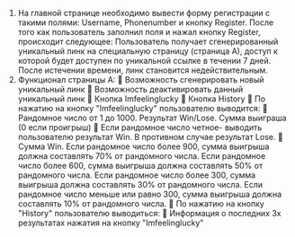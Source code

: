 1) На главной странице необходимо вывести форму регистрации с такими полями: Username,
   Phonenumber и кнопку Register.
   После того как пользователь заполнил поля и нажал кнопку Register, происходит следующее:
   Пользователь получает сгенерированный уникальный линк на специальную страницу (страница А),
   доступ к которой будет доступен по уникальной ссылке в течении 7 дней. После истечении
   времени, линк становится недействительным.
2) Функционал страницы А:
    Возможность сгенерировать новый уникальный линк
    Возможность деактивировать данный уникальный линк
    Кнопка Imfeelinglucky
    Кнопка History
    По нажатию на кнопку "Imfeelinglucky" пользователю выводится:
    Рандомное число от 1 до 1000. Результат Win/Lose. Сумма выиграша (0 если проигрыш)
    Если рандомное число четное- выводить пользователю результат Win. В противном случае
   результат Lose.
    Сумма Win. Если рандомное число более 900, сумма выигрыша должна составлять 70% от
   рандомного числа. Если рандомное число более 600, сумма выигрыша должна составлять
   50% от рандомного числа. Если рандомное число более 300, сумма выигрыша должна
   составлять 30% от рандомного числа. Если рандомное число меньше или равно 300, сумма
   выигрыша должна составлять 10% от рандомного числа.
    По нажатию на кнопку "History" пользователю выводиться:
    Информация о последних 3х результатах нажатия на кнопку "Imfeelinglucky"
